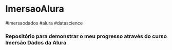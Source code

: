 # ImersaoAlura
#imersaodados #alura #datascience

### Repositório para demonstrar o meu progresso através do curso Imersão Dados da Alura

